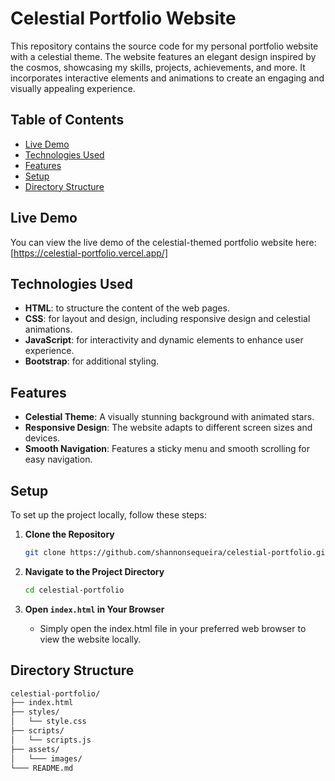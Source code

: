 # Celestial Portfolio Website

This repository contains the source code for my personal portfolio website with a celestial theme. The website features an elegant design inspired by the cosmos, showcasing my skills, projects, achievements, and more. It incorporates interactive elements and animations to create an engaging and visually appealing experience.

## Table of Contents

- [Live Demo](#live-demo)
- [Technologies Used](#technologies-used)
- [Features](#features)
- [Setup](#setup)
- [Directory Structure](#directory-structure)

## Live Demo

You can view the live demo of the celestial-themed portfolio website here: [https://celestial-portfolio.vercel.app/]

## Technologies Used

- **HTML**: to structure the content of the web pages.
- **CSS**: for layout and design, including responsive design and celestial animations.
- **JavaScript**: for interactivity and dynamic elements to enhance user experience.
- **Bootstrap**: for additional styling.

## Features

- **Celestial Theme**: A visually stunning background with animated stars.
- **Responsive Design**: The website adapts to different screen sizes and devices.
- **Smooth Navigation**: Features a sticky menu and smooth scrolling for easy navigation.

## Setup

To set up the project locally, follow these steps:

1. **Clone the Repository**

   ```sh
   git clone https://github.com/shannonsequeira/celestial-portfolio.git
   ```
2. **Navigate to the Project Directory**
    ```sh
    cd celestial-portfolio
    ```
3. **Open `index.html` in Your Browser**
    - Simply open the index.html file in your preferred web browser to view the website locally.

## Directory Structure

```sh
celestial-portfolio/
├── index.html
├── styles/
│   └── style.css
├── scripts/
│   └── scripts.js
├── assets/
│   └─── images/
└─── README.md   
```
